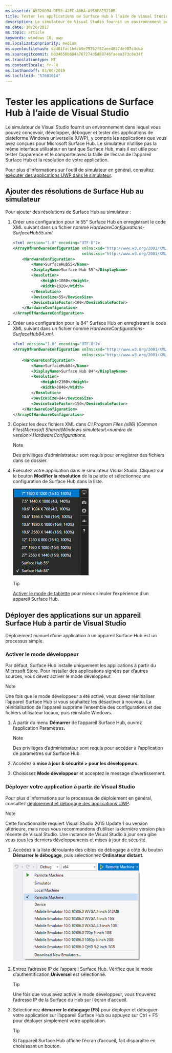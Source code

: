 ```yaml
---
ms.assetid: A5320094-DF53-42FC-A6BA-A958F8E9210B
title: Tester les applications de Surface Hub à l’aide de Visual Studio
description: Le simulateur de Visual Studio fournit un environnement permettant de concevoir, développer, déboguer et tester des applications UWP, y compris les applications générées pour Surface Hub.
ms.date: 10/26/2017
ms.topic: article
keywords: windows 10, uwp
ms.localizationpriority: medium
ms.openlocfilehash: db481fac1bdcb9e79762f52aee48574e987c4cbb
ms.sourcegitcommit: b034650b684a767274d5d88746faeea373c8e34f
ms.translationtype: MT
ms.contentlocale: fr-FR
ms.lasthandoff: 03/06/2019
ms.locfileid: "57601014"
---
```

# <a name="test-surface-hub-apps-using-visual-studio"></a>Tester les applications de Surface Hub à l’aide de Visual Studio
Le simulateur de Visual Studio fournit un environnement dans lequel vous pouvez concevoir, développer, déboguer et tester des applications de plateforme Windows universelle (UWP), y compris les applications que vous avez conçues pour Microsoft Surface Hub. Le simulateur n’utilise pas la même interface utilisateur en tant que Surface Hub, mais il est utile pour tester l’apparence et le comporte avec la taille de l’écran de l’appareil Surface Hub et la résolution de votre application.

Pour plus d’informations sur l’outil de simulateur en général, consultez [exécuter des applications UWP dans le simulateur](https://docs.microsoft.com/visualstudio/debugger/run-windows-store-apps-in-the-simulator).

## <a name="add-surface-hub-resolutions-to-the-simulator"></a>Ajouter des résolutions de Surface Hub au simulateur
Pour ajouter des résolutions de Surface Hub au simulateur :

1. Créer une configuration pour le 55" Surface Hub en enregistrant le code XML suivant dans un fichier nommé *HardwareConfigurations-SurfaceHub55.xml*.  

    ```xml
    <?xml version="1.0" encoding="UTF-8"?>
    <ArrayOfHardwareConfiguration xmlns:xsd="http://www.w3.org/2001/XMLSchema"
                                  xmlns:xsi="http://www.w3.org/2001/XMLSchema-instance">
        <HardwareConfiguration>
            <Name>SurfaceHub55</Name>
            <DisplayName>Surface Hub 55"</DisplayName>
            <Resolution>
                <Height>1080</Height>
                <Width>1920</Width>
            </Resolution>
            <DeviceSize>55</DeviceSize>
            <DeviceScaleFactor>100</DeviceScaleFactor>
        </HardwareConfiguration>
    </ArrayOfHardwareConfiguration>
    ```

2. Créer une configuration pour le 84" Surface Hub en enregistrant le code XML suivant dans un fichier nommé *HardwareConfigurations-SurfaceHub84.xml*.

    ```xml
    <?xml version="1.0" encoding="UTF-8"?>
    <ArrayOfHardwareConfiguration xmlns:xsd="http://www.w3.org/2001/XMLSchema"
                                  xmlns:xsi="http://www.w3.org/2001/XMLSchema-instance">
        <HardwareConfiguration>
            <Name>SurfaceHub84</Name>
            <DisplayName>Surface Hub 84"</DisplayName>
            <Resolution>
                <Height>2160</Height>
                <Width>3840</Width>
            </Resolution>
            <DeviceSize>84</DeviceSize>
            <DeviceScaleFactor>150</DeviceScaleFactor>
        </HardwareConfiguration>
    </ArrayOfHardwareConfiguration>
    ```

3. Copiez les deux fichiers XML dans *C:\Program Files (x86) \Common Files\Microsoft Shared\Windows simulateur\\&lt;numéro de version&gt;\HardwareConfigurations*.

   > [!NOTE]
   > Des privilèges d’administrateur sont requis pour enregistrer des fichiers dans ce dossier.

4. Exécutez votre application dans le simulateur Visual Studio. Cliquez sur le bouton **Modifier la résolution** de la palette et sélectionnez une configuration de Surface Hub dans la liste.

    ![Résolutions du simulateur Visual Studio](images/vs-simulator-resolutions.png)

   > [!TIP]
   > [Activer le mode de tablette](https://windows.microsoft.com/windows-10/getstarted-like-a-tablet) pour mieux simuler l’expérience d’un appareil Surface Hub.

## <a name="deploy-apps-to-a-surface-hub-device-from-visual-studio"></a>Déployer des applications sur un appareil Surface Hub à partir de Visual Studio
Déploiement manuel d’une application à un appareil Surface Hub est un processus simple.

### <a name="enable-developer-mode"></a>Activer le mode développeur
Par défaut, Surface Hub installe uniquement les applications à partir du Microsoft Store. Pour installer des applications signées par d’autres sources, vous devez activer le mode développeur.

> [!NOTE]
> Une fois que le mode développeur a été activé, vous devez réinitialiser l’appareil Surface Hub si vous souhaitez les désactiver à nouveau. La réinitialisation de l’appareil supprime l’ensemble des configurations et des fichiers utilisateur locaux, puis réinstalle Windows.

1. À partir du menu **Démarrer** de l’appareil Surface Hub, ouvrez l’application Paramètres.

   > [!NOTE]
   > Des privilèges d’administrateur sont requis pour accéder à l’application de paramètres sur Surface Hub.

2. Accédez à **mise à jour & sécurité \> pour les développeurs**.

3. Choisissez **Mode développeur** et acceptez le message d’avertissement.

### <a name="deploy-your-app-from-visual-studio"></a>Déployer votre application à partir de Visual Studio
Pour plus d’informations sur le processus de déploiement en général, consultez [déploiement et débogage des applications UWP](https://msdn.microsoft.com/windows/uwp/debug-test-perf/deploying-and-debugging-uwp-apps).

   > [!NOTE]
   > Cette fonctionnalité requiert Visual Studio 2015 Update 1 ou version ultérieure, mais nous vous recommandons d’utiliser la dernière version plus récente de Visual Studio. Une instance de Visual Studio à jour sera gibe vous tous les derniers développements et mises à jour de sécurité.

1. Accédez à la liste déroulante des cibles de débogage à côté du bouton **Démarrer le débogage**, puis sélectionnez **Ordinateur distant**.

    <!--lcap: in your screenshot, you have local machine selected-->

   ![Liste déroulante des cibles de débogage Visual Studio](images/vs-debug-target.png)

2. Entrez l’adresse IP de l’appareil Surface Hub. Vérifiez que le mode d’authentification **Universel** est sélectionné.

   > [!TIP] 
   > Une fois que vous avez activé le mode développeur, vous trouverez l’adresse IP de la Surface du Hub sur l’écran d’accueil.

3. Sélectionnez **démarrer le débogage (F5)** pour déployer et déboguer votre application sur l’appareil Surface Hub ou appuyez sur Ctrl + F5 pour déployer simplement votre application.

   > [!TIP]
   > Si l’appareil Surface Hub affiche l’écran d’accueil, fait disparaître en choisissant un bouton.

